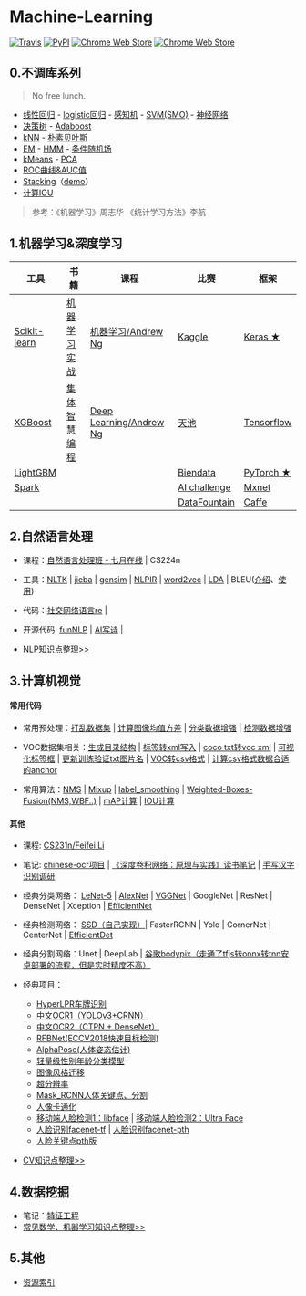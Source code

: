 # Machine-Learning

[![Travis](https://img.shields.io/travis/rust-lang/rust.svg)](https://github.com/fire717/Machine-Learning) [![PyPI](https://img.shields.io/pypi/pyversions/Django.svg)](https://github.com/fire717/Machine-Learning) [![Chrome Web Store](https://img.shields.io/chrome-web-store/price/nimelepbpejjlbmoobocpfnjhihnpked.svg)](https://github.com/fire717/Machine-Learning) [![Chrome Web Store](https://img.shields.io/chrome-web-store/stars/nimelepbpejjlbmoobocpfnjhihnpked.svg)](https://github.com/fire717/Machine-Learning)


## 0.不调库系列 
> No free lunch.

* [线性回归](/DIY/ex1_py_liner.ipynb) - [logistic回归](/DIY/LR.ipynb) - [感知机](/DIY/perceptron.ipynb) - [SVM(SMO)](/DIY/SVM.ipynb) - [神经网络](/DIY/NN.ipynb) 
* [决策树](/DIY/DecisionTree.ipynb) - [Adaboost](/DIY/Adaboost.ipynb) 
* [kNN](/DIY/kNN.ipynb) - [朴素贝叶斯](/DIY/NaiveBayes.ipynb)
* [EM](/DIY/EM.ipynb) - [HMM](/DIY/HMM.ipynb) - [条件随机场](/DIY/CRF.ipynb)
* [kMeans](/DIY/kMeans.ipynb) - [PCA](/DIY/PCA.ipynb)
* [ROC曲线&AUC值](/DIY/ROC_AUC.ipynb)
* [Stacking](./DIY/Stacking.py)（[demo](/DIY/tryStacking.ipynb)）
* [计算IOU](./DIY/IOU.py)

> 参考：《机器学习》周志华  《统计学习方法》李航


## 1.机器学习&深度学习

  工具   |     书籍      |    课程     |    比赛 |   框架
---------|---------------|-------------|-------- |---------
 [Scikit-learn](/Base/tools/scikit-learn)| [机器学习实战](/Base/books/ML_in_action)  | [机器学习/Andrew Ng](/Base/courses/coursera_ML)      | [Kaggle](/Base/challenge/kaggle) | [Keras ★](/Base/frameworks/keras)
  [XGBoost](/Base/tools/xgboost)  | [集体智慧编程](/Base/books/JTZHBC)     | [Deep Learning/Andrew Ng](/Base/courses/DL_AndrewNg) | [天池](/Base/challenge/tianchi) | [Tensorflow](/Base/frameworks/tensorflow)
 [LightGBM](/Base/tools/lightgbm) |      |      | [Biendata](/Base/challenge/biendata) |  [PyTorch ★](/Base/frameworks/pytorch)
[Spark](/Base/tools/spark)|  |  | [AI challenge](/Base/challenge/AIchallenge) |[Mxnet](/Base/frameworks/mxnet)
|  |  |  |  [DataFountain](/Base/challenge/DataFountain)  | [Caffe](/Base/frameworks/caffe)




## 2.自然语言处理
* 课程：[自然语言处理班 - 七月在线](/Base/courses/qiyuezaixian) | CS224n
* 工具：[NLTK](/NLP/tools/nltk) | [jieba](/NLP/tools/jieba) | [gensim](/NLP/tools/gensim) | [NLPIR](/NLP/tools/NLPIR) | [word2vec](/NLP/tools/word2vec) | [LDA](./NLP/tools/lda) | BLEU([介绍](https://blog.csdn.net/qq_31584157/article/details/77709454)、[使用](https://cloud.tencent.com/developer/article/1042161))

* 代码：[社交网络语言re](/NLP/codes/re.ipynb) |
* 开源代码: [funNLP](https://github.com/fighting41love/funNLP) | [AI写诗](https://github.com/jinfagang/tensorflow_poems) | 

* [NLP知识点整理>>](/NLP/knowledge.md)

## 3.计算机视觉
#### 常用代码
* 常用预处理：[打乱数据集](https://github.com/fire717/Python-Learner/blob/master/tools/numpy/tools/transformation_data.py) | [计算图像均值方差](https://github.com/fire717/Python-Learner/blob/master/tools/numpy/tools/compute_imgs_mean_std.py) |  [分类数据增强](https://github.com/fire717/Python-Learner/blob/master/tools/OpenCV/dataAugmentation_classify.py) |  [检测数据增强](https://github.com/fire717/Python-Learner/blob/master/tools/OpenCV/dataAugmentation_objectdetect.py) 

* VOC数据集相关：[生成目录结构](/CV/codes/makeVOCDirs.py) | [标签转xml写入](/CV/codes/flickr_to_voc.py) | [coco txt转voc xml](/CV/codes/txt2xml.py) | [可视化标签框](/CV/codes/show_voc_box.py) | [更新训练验证txt图片名](/CV/codes/updateTXT.py) | [VOC转csv格式](/CV/codes/pascalVOC2csv.py) | [计算csv格式数据合适的anchor](https://github.com/martinzlocha/anchor-optimization/)

* 常用算法：[NMS](/CV/codes/nms.py) | [Mixup](/CV/codes/simple_mixup.py) | [label_smoothing](/CV/codes/label_smoothing.py) | [Weighted-Boxes-Fusion(NMS,WBF..)](https://github.com/ZFTurbo/Weighted-Boxes-Fusion)  | [mAP计算](https://github.com/Cartucho/mAP) | [IOU计算](/CV/codes/IOU.py)

#### 其他
* 课程: [CS231n/Feifei Li](/Base/courses/cs231n) 
* 笔记: [chinese-ocr项目](/CV/note/chineseocr-ctpn-densenet.md) | [《深度卷积网络：原理与实践》读书笔记](./CV/note/DCNN_book_note.md) | [手写汉字识别调研](/CV/note/handwrite_ocr_note.md)
* 经典分类网络： [LeNet-5](/CV/nets/lenet5/) | [AlexNet](./cv/nets/alexnet) | [VGGNet](/CV/nets/vgg/) | GoogleNet | ResNet | DenseNet | Xception | [EfficientNet](https://github.com/titu1994/keras-efficientnets)
* 经典检测网络： [SSD（自己实现）](https://github.com/fire717/Pytorch-SSD-And-Extension)| FasterRCNN | Yolo | CornerNet | CenterNet | [EfficientDet](https://github.com/xuannianz/EfficientDet)
* 经典分割网络：Unet | DeepLab | [谷歌bodypix（走通了tfjs转onnx转tnn安卓部署的流程，但是实时精度不高）](https://github.com/google-coral/project-bodypix)
* 经典项目： 
	* [HyperLPR车牌识别](https://github.com/zeusees/HyperLPR) 
	* [中文OCR1（YOLOv3+CRNN）](https://github.com/chineseocr/chineseocr)
	* [中文OCR2（CTPN + DenseNet）](https://github.com/YCG09/chinese_ocr)
	* [RFBNet(ECCV2018快速目标检测)](https://github.com/ruinmessi/RFBNet)  
	* [AlphaPose(人体姿态估计)](https://github.com/MVIG-SJTU/AlphaPose) 
	* [轻量级性别年龄分类模型](https://github.com/deepinsight/insightface/tree/master/gender-age) 
	* [图像风格迁移](https://github.com/wenqiwenqi1/neural-style) 
	* [超分辨率](https://github.com/titu1994/Image-Super-Resolution) 
	* [Mask_RCNN人体关键点、分割](https://github.com/Superlee506/Mask_RCNN_Humanpose) 
	* [人像卡通化](https://github.com/minivision-ai/photo2cartoon) 
	* [移动端人脸检测1：libface](https://github.com/ShiqiYu/libfacedetection) | [移动端人脸检测2：Ultra Face](https://github.com/Linzaer/Ultra-Light-Fast-Generic-Face-Detector-1MB/blob/master/README_CN.md)
	* [人脸识别facenet-tf](https://github.com/davidsandberg/facenet) | [人脸识别facenet-pth](https://github.com/timesler/facenet-pytorch) 
	* [人脸关键点pth版](https://github.com/610265158/face_landmark_pytorch)

* [CV知识点整理>>](/CV/knowledge.md)

## 4.数据挖掘
* 笔记：[特征工程](/DM/note/FeatureEngneering.md)
* [常见数学、机器学习知识点整理>>](/DM/knowledge.md)

## 5.其他
* [资源索引](/Others/infos)





